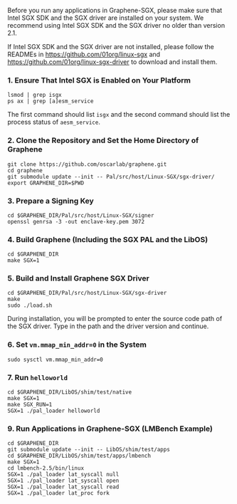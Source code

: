Before you run any applications in Graphene-SGX, please make sure that Intel SGX SDK and the SGX
driver are installed on your system. We recommend using Intel SGX SDK and the SGX driver no older
than version 2.1.

If Intel SGX SDK and the SGX driver are not installed, please follow the READMEs in
<https://github.com/01org/linux-sgx> and <https://github.com/01org/linux-sgx-driver> to download
and install them.

### 1. Ensure That Intel SGX is Enabled on Your Platform

    lsmod | grep isgx
    ps ax | grep [a]esm_service

The first command should list `isgx` and the second command should list the process status of
`aesm_service`.

### 2. Clone the Repository and Set the Home Directory of Graphene

    git clone https://github.com/oscarlab/graphene.git
    cd graphene
    git submodule update --init -- Pal/src/host/Linux-SGX/sgx-driver/
    export GRAPHENE_DIR=$PWD

### 3. Prepare a Signing Key

    cd $GRAPHENE_DIR/Pal/src/host/Linux-SGX/signer
    openssl genrsa -3 -out enclave-key.pem 3072

### 4. Build Graphene (Including the SGX PAL and the LibOS)

    cd $GRAPHENE_DIR
    make SGX=1

### 5. Build and Install Graphene SGX Driver

    cd $GRAPHENE_DIR/Pal/src/host/Linux-SGX/sgx-driver
    make
    sudo ./load.sh

During installation, you will be prompted to enter the source code path of the SGX driver. Type in
the path and the driver version and continue.

### 6. Set `vm.mmap_min_addr=0` in the System

    sudo sysctl vm.mmap_min_addr=0

### 7. Run `helloworld`

    cd $GRAPHENE_DIR/LibOS/shim/test/native
    make SGX=1
    make SGX_RUN=1
    SGX=1 ./pal_loader helloworld

### 9. Run Applications in Graphene-SGX (LMBench Example)

    cd $GRAPHENE_DIR
    git submodule update --init -- LibOS/shim/test/apps
    cd $GRAPHENE_DIR/LibOS/shim/test/apps/lmbench
    make SGX=1
    cd lmbench-2.5/bin/linux
    SGX=1 ./pal_loader lat_syscall null
    SGX=1 ./pal_loader lat_syscall open
    SGX=1 ./pal_loader lat_syscall read
    SGX=1 ./pal_loader lat_proc fork

